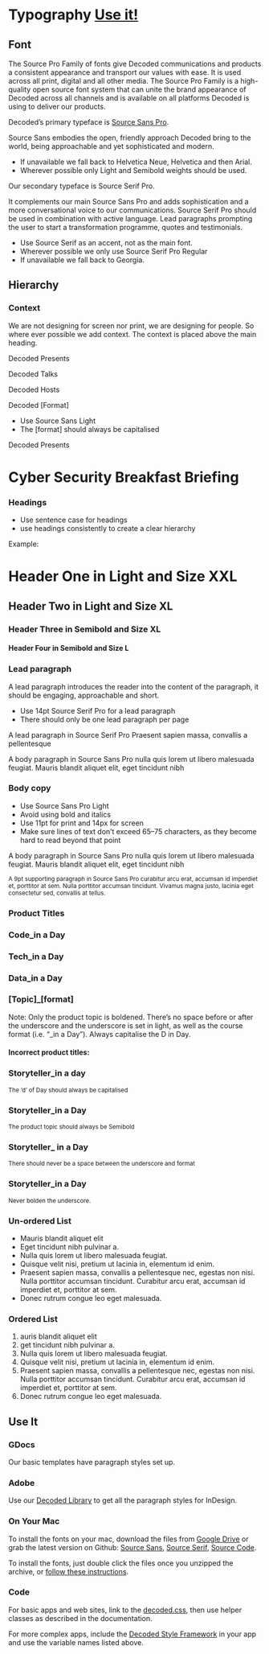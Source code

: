 # Typography [Use it!](#use-it)

## Font
The Source Pro Family of fonts give Decoded communications and products a consistent appearance and transport our values with ease.
It is used across all print, digital and all other media. The Source Pro Family is a high-quality open source font system  that can unite the brand appearance of Decoded across all channels and is available on all platforms Decoded is using to deliver our products.

Decoded’s primary typeface is [Source Sans Pro](http://sourcesanspro.com/).

Source Sans embodies the open, friendly approach Decoded bring to the world, being approachable and yet sophisticated and modern.

- If unavailable we fall back to Helvetica Neue, Helvetica and then Arial.
- Wherever possible only Light and Semibold weights should be used.

Our secondary typeface is Source Serif Pro.

It complements our main Source Sans Pro and adds sophistication and a more conversational voice to our communications. Source Serif Pro should be used in combination with active language. Lead paragraphs prompting the user to start a transformation programme, quotes and testimonials.

- Use Source Serif as an accent, not as the main font.
- Wherever possible we only use Source Serif Pro Regular
- If unavailable we fall back to Georgia.

## Hierarchy

### Context
We are not designing for screen nor print, we are designing for people. So where ever possible we add context.
The context is placed above the main heading.

<span class="context">Decoded Presents</span>

<span class="context">Decoded Talks</span>

<span class="context">Decoded Hosts</span>

<span class="context">Decoded [Format]</span>


- Use Source Sans Light
- The [format] should always be capitalised

<div class="example">
  <span class="context">Decoded Presents</span>
  <h1>Cyber Security Breakfast Briefing</h1>
</div>

### Headings

- Use sentence case for headings
- use headings consistently to create a clear hierarchy

Example:

<div class="example">
  <h1>Header One in Light and Size XXL</h1>
  <h2>Header Two in Light and Size XL</h2>
  <h3>Header Three in Semibold and Size XL</h3>
  <h4>Header Four in Semibold and Size L</h4>
</div>




### Lead paragraph

A lead paragraph introduces the reader into the content of the paragraph, it should be engaging, approachable and short.

- Use 14pt Source Serif Pro for a lead paragraph
- There should only be one lead paragraph per page

<div class="example">
  <p class="lead">A lead paragraph in Source Serif Pro Praesent sapien massa, convallis a pellentesque</p>
  <p>A body paragraph in Source Sans Pro nulla quis lorem ut libero malesuada feugiat. Mauris blandit aliquet elit, eget tincidunt nibh</p>
</div>



### Body copy

- Use Source Sans Pro Light
- Avoid using bold and italics
- Use 11pt for print and 14px for screen
- Make sure lines of text don’t exceed 65–75 characters, as they become hard to read beyond that point

<div class="example">
  <p>A body paragraph in Source Sans Pro nulla quis lorem ut libero malesuada feugiat. Mauris blandit aliquet elit, eget tincidunt nibh</p>
  <small>A 9pt supporting paragraph in Source Sans Pro curabitur arcu erat, accumsan id imperdiet et, porttitor at sem. Nulla porttitor accumsan tincidunt. Vivamus magna justo, lacinia eget consectetur sed, convallis at tellus.</small>
</div>

### Product Titles

<div class="example">
  <h3 class="courseName">Code<span>&#95;in a Day</span></h3>
  <h3 class="courseName">Tech<span>&#95;in a Day</span></h3>
  <h3 class="courseName">Data<span>&#95;in a Day</span></h3>
  <h3 class="courseName">[Topic]<span>&#95;[format]</span></h3>
</div>
  <p>Note: Only the product topic is boldened. There’s no space before or after the underscore and the underscore is set in light, as well as the course format (i.e. “&#95;in a Day”). Always capitalise the D in Day.</p>

  <h4>Incorrect product titles:</h4>

<div class="example">
  <h3 class="courseName">Storyteller<span>&#95;in a day<span></h3>
  <small>The ‘d’ of Day should always be capitalised</small>

  <h3>Storyteller&#95;in a Day</h3>
  <small>The product topic should always be Semibold</small>

  <h3 class="courseName">Storyteller<span>&#95; in a Day</span></h3>
  <small>There should never be a space between the underscore and format</small>

  <h3 class="courseName">Storyteller&#95;<span>in a Day</span></h3>
  <small>Never bolden the underscore.</small>
</div>

### Un-ordered List
- Mauris blandit aliquet elit
- Eget tincidunt nibh pulvinar a.
- Nulla quis lorem ut libero malesuada feugiat.
- Quisque velit nisi, pretium ut lacinia in, elementum id enim.
- Praesent sapien massa, convallis a pellentesque nec, egestas non nisi. Nulla porttitor accumsan tincidunt. Curabitur arcu erat, accumsan id imperdiet et, porttitor at sem.
- Donec rutrum congue leo eget malesuada.

### Ordered List
1. auris blandit aliquet elit
2. get tincidunt nibh pulvinar a.
3. Nulla quis lorem ut libero malesuada feugiat.
4. Quisque velit nisi, pretium ut lacinia in, elementum id enim.
5. Praesent sapien massa, convallis a pellentesque nec, egestas non nisi. Nulla porttitor accumsan tincidunt. Curabitur arcu erat, accumsan id imperdiet et, porttitor at sem.
6. Donec rutrum congue leo eget malesuada.



## Use It

### GDocs

Our basic templates have paragraph styles set up.

### Adobe

Use our [Decoded Library](http://adobe.ly/1Lst3EU) to get all the paragraph styles for InDesign.

### On Your Mac

To install the fonts on your mac, download the files from [Google Drive](https://drive.google.com/a/decoded.co/folderview?id=0B7zlrpAcS_XNQlA1bV91cHNudWM&usp=sharing)
or grab the latest version on Github: [Source Sans](https://github.com/adobe-fonts/source-sans-pro), [Source Serif](https://github.com/adobe-fonts/source-sans-pro), [Source Code](https://github.com/adobe-fonts/source-code-pro).

To install the fonts, just double click the files once you unzipped the archive, or [follow these instructions](https://support.apple.com/en-gb/HT201749).

### Code

For basic apps and web sites, link to the [decoded.css](/pages/how-to/basic-css), then use helper classes as described in the documentation.

For more complex apps, include the [Decoded Style Framework](/pages/how-to/style-framework) in your app and use the variable names listed above.
